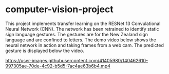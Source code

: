 # computer-vision-project

This project implements transfer learning on the RESNet 13 Convulational Neural Network (CNN). The network has been retrained to identify static sign language gestures. The gestures are for the New Zealand sign language and are confined to letters. The demo video below shows the neural network in action and taking frames from a web cam. The predicted gesture is displayed below the video. 

https://user-images.githubusercontent.com/41405980/140462610-997305ae-70de-4c92-b5d5-7ac4ae63b6b4.mp4

